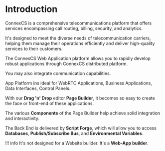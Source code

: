 # Introduction

 ConnexCS is a comprehensive telecommunications platform that offers services encompassing call routing, billing, security, and analytics.

 It's designed to meet the diverse needs of telecommunication carriers, helping them manage their operations efficiently and deliver high-quality services to their customers.

The ConnexCS Web Application platform allows you to rapidly develop robust applications through ConnexCS distributed platform.

You may also integrate communication capabilities.

App Platform ins ideal for WebRTC Applications, Business Applications, Data Interfaces, Control Panels.

With our **Drag 'n' Drop** editor **Page Builder**, it becomes so easy to create the face or front-end of these applications.

The various **Components** of the Page Builder help achieve solid integration and interactivity.

The Back End is delivered by **Script Forge**, which will allow you to access **Databases**, **Publish/Subscribe Bus**, and **Environmental Variables**.

!!! info
    It's not designed for a Website builder.
    It's a **Web-App builder**.
